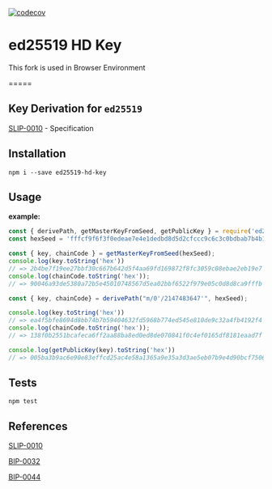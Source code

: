 [![codecov](https://codecov.io/gh/alepop/ed25519-hd-key/branch/master/graph/badge.svg)](https://codecov.io/gh/alepop/ed25519-hd-key)

ed25519 HD Key
=====
This fork is used in Browser Environment

=====

Key Derivation for `ed25519`
------------

[SLIP-0010](https://github.com/satoshilabs/slips/blob/master/slip-0010.md) - Specification

Installation
------------

    npm i --save ed25519-hd-key


Usage
-----

**example:**

```js
const { derivePath, getMasterKeyFromSeed, getPublicKey } = require('ed25519-hd-key')
const hexSeed = 'fffcf9f6f3f0edeae7e4e1dedbd8d5d2cfccc9c6c3c0bdbab7b4b1aeaba8a5a29f9c999693908d8a8784817e7b7875726f6c696663605d5a5754514e4b484542';

const { key, chainCode } = getMasterKeyFromSeed(hexSeed);
console.log(key.toString('hex'))
// => 2b4be7f19ee27bbf30c667b642d5f4aa69fd169872f8fc3059c08ebae2eb19e7
console.log(chainCode.toString('hex'));
// => 90046a93de5380a72b5e45010748567d5ea02bbf6522f979e05c0d8d8ca9fffb

const { key, chainCode} = derivePath("m/0'/2147483647'", hexSeed);

console.log(key.toString('hex'))
// => ea4f5bfe8694d8bb74b7b59404632fd5968b774ed545e810de9c32a4fb4192f4
console.log(chainCode.toString('hex'));
// => 138f0b2551bcafeca6ff2aa88ba8ed0ed8de070841f0c4ef0165df8181eaad7f

console.log(getPublicKey(key).toString('hex'))
// => 005ba3b9ac6e90e83effcd25ac4e58a1365a9e35a3d3ae5eb07b9e4d90bcf7506d
```
Tests
-----
```
npm test
```

References
----------
[SLIP-0010](https://github.com/satoshilabs/slips/blob/master/slip-0010.md)

[BIP-0032](https://github.com/bitcoin/bips/blob/master/bip-0032.mediawiki)

[BIP-0044](https://github.com/bitcoin/bips/blob/master/bip-0044.mediawiki)
